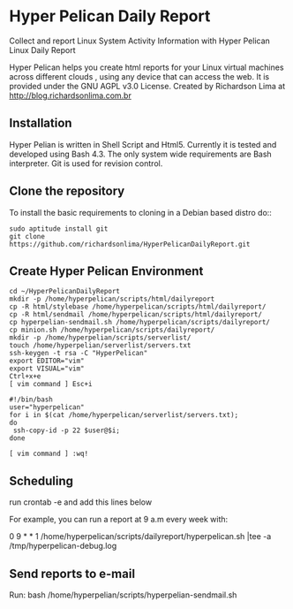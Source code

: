 # Hyper Pelican Daily Report
Collect and report Linux System Activity Information with Hyper Pelican Linux Daily Report

Hyper Pelican helps you create html reports for your Linux virtual machines across different
clouds , using any device that can access the web. It is provided under the 
GNU AGPL v3.0 License. Created by Richardson Lima at http://blog.richardsonlima.com.br

Installation
------------

Hyper Pelian is written in Shell Script and Html5. Currently it is tested and developed using
Bash 4.3. The only system wide requirements are Bash interpreter. Git is used for revision control. 

Clone the repository
------------
To install the basic requirements to cloning in a Debian based distro do::

    sudo aptitude install git
    git clone https://github.com/richardsonlima/HyperPelicanDailyReport.git

Create Hyper Pelican Environment
------------

    cd ~/HyperPelicanDailyReport
    mkdir -p /home/hyperpelican/scripts/html/dailyreport
    cp -R html/stylebase /home/hyperpelican/scripts/html/dailyreport/
    cp -R html/sendmail /home/hyperpelican/scripts/html/dailyreport/
    cp hyperpelian-sendmail.sh /home/hyperpelican/scripts/dailyreport/
    cp minion.sh /home/hyperpelican/scripts/dailyreport/
    mkdir -p /home/hyperpelian/scripts/serverlist/
    touch /home/hyperpelian/serverlist/servers.txt
    ssh-keygen -t rsa -C "HyperPelican"
    export EDITOR="vim"
    export VISUAL="vim"
    Ctrl+x+e
    [ vim command ] Esc+i
    
    #!/bin/bash
    user="hyperpelican"
    for i in $(cat /home/hyperpelican/serverlist/servers.txt);
    do 
     ssh-copy-id -p 22 $user@$i;
    done
    
    [ vim command ] :wq!
    
Scheduling
------------
run crontab -e and add this lines below

For example, you can run a report at 9 a.m every week with:

0 9 * * 1 /home/hyperpelican/scripts/dailyreport/hyperpelican.sh |tee -a /tmp/hyperpelican-debug.log

Send reports to e-mail
------------
Run:
    bash /home/hyperpelian/scripts/hyperpelian-sendmail.sh 
